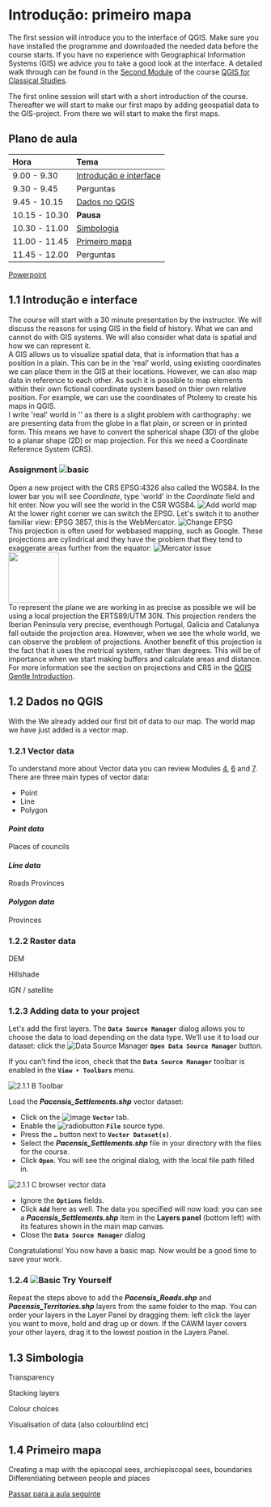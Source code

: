 # Introdução: primeiro mapa

The first session will introduce you to the interface of QGIS. Make sure you have installed the programme and downloaded the needed data before the course starts. If you have no experience with Geographical Information Systems (GIS) we advice you to take a good look at the interface. A detailed walk through can be found in the [Second Module](https://github.com/Toletum-Network/QGIS_Classical_Studies/blob/master/Training_Manual/2.%20Module:_The_Interface.md#2-module-the-interface) of the course [QGIS for Classical Studies](https://github.com/Toletum-Network/QGIS_Classical_Studies#qgis-online-course-for-classical-studies).

The first online session will start with a short introduction of the course. Thereafter we will start to make our first maps by adding geospatial data to the GIS-project. From there we will start to make the first maps.

## Plano de aula

| **Hora**         |   **Tema**   |
|:--------------|:-----------|
| 9.00 - 9.30 | [Introdução e interface](https://github.com/Toletum-Network/QGIS_Classical_Studies/blob/master/M%C3%A9todos_espaciais_para_os_visigodos/1.%20Introdu%C3%A7%C3%A3o_primeiro%20mapa.md#11-introdu%C3%A7%C3%A3o-e-interface) |
| 9.30 - 9.45 | Perguntas |
| 9.45 - 10.15 | [Dados no QGIS](https://github.com/Toletum-Network/QGIS_Classical_Studies/blob/master/M%C3%A9todos_espaciais_para_os_visigodos/1.%20Introdu%C3%A7%C3%A3o_primeiro%20mapa.md#12-dados-no-qgis)|
| 10.15 - 10.30 | **Pausa** | 
| 10.30 - 11.00 | [Simbologia](https://github.com/Toletum-Network/QGIS_Classical_Studies/blob/master/M%C3%A9todos_espaciais_para_os_visigodos/1.%20Introdu%C3%A7%C3%A3o_primeiro%20mapa.md#13-simbologia) |
| 11.00 - 11.45 | [Primeiro mapa](https://github.com/Toletum-Network/QGIS_Classical_Studies/blob/master/M%C3%A9todos_espaciais_para_os_visigodos/1.%20Introdu%C3%A7%C3%A3o_primeiro%20mapa.md#14-primeiro-mapa)|
| 11.45 - 12.00 | Perguntas |

[Powerpoint]()

## 1.1 Introdução e interface

The course will start with a 30 minute presentation by the instructor. We will discuss the reasons for using GIS in the field of history. What we can and cannot do with GIS systems. We will also consider what data is spatial and how we can represent it.
<br>
A GIS allows us to visualize spatial data, that is information that has a position in a plain. This can be in the 'real' world, using existing coordinates we can place them in the GIS at their locations. However, we can also map data in reference to each other. As such it is possible to map elements within their own fictional coordinate system based on thier own relative position. For example, we can use the coordinates of Ptolemy to create his maps in QGIS.
<br>
I write 'real' world in '' as there is a slight problem with carthography: we are presenting data from the globe in a flat plain, or screen or in printed form. This means we have to convert the spherical shape (3D) of the globe to a planar shape (2D) or map projection. For this we need a Coordinate Reference System (CRS).
<br>
### Assignment ![basic](https://github.com/Toletum-Network/AutumnSchool_2020/blob/master/Icons/basic.png)
Open a new project with the CRS EPSG:4326 also called the WGS84.
In the lower bar you will see *Coordinate*, type 'world' in the *Coordinate* field and hit enter. Now you will see the world in the CSR WGS84. 
![Add world map](https://github.com/Toletum-Network/QGIS_Classical_Studies/blob/master/M%C3%A9todos_espaciais_para_os_visigodos/Images/World%20WGS84.jpg)
<br>
At the lower right corner we can switch the EPSG. Let's switch it to another familiar view: EPSG 3857, this is the WebMercator.
![Change EPSG](https://github.com/Toletum-Network/QGIS_Classical_Studies/blob/master/M%C3%A9todos_espaciais_para_os_visigodos/Images/ChangeEPSG.jpg)
<br>
This projection is often used for webbased mapping, such as Google. These projections are cylindrical and they have the problem that they tend to exaggerate areas further from the equator:
![Mercator issue](https://github.com/Toletum-Network/QGIS_Classical_Studies/blob/master/M%C3%A9todos_espaciais_para_os_visigodos/Images/Worlds_animate.gif)
<img src=[https://github.com/Toletum-Network/QGIS_Classical_Studies/blob/master/M%C3%A9todos_espaciais_para_os_visigodos/Images/Worlds_animate.gif} width=100 height=100>
<br>
To represent the plane we are working in as precise as possible we will be using a local projection the ERTS89/UTM 30N. This projection renders the Iberian Peninsula very precise, eventhough Portugal, Galicia and Catalunya fall outside the projection area. However, when we see the whole world, we can observe the problem of projections. Another benefit of this projection is the fact that it uses the metrical system, rather than degrees. This will be of importance when we start making buffers and calculate areas and distance. 
<br>
For more information see the section on projections and CRS in the [QGIS Gentle Introduction](https://docs.qgis.org/3.28/en/docs/gentle_gis_introduction/coordinate_reference_systems.html). 

## 1.2 Dados no QGIS
With the We already added our first bit of data to our map.
The world map we have just added is a vector map.  

### 1.2.1 Vector data
To understand more about Vector data you can review Modules [4](https://github.com/Toletum-Network/QGIS_Classical_Studies/blob/master/Training_Manual/4.%20Module:%20Classifying%20Vector%20Data.md), [6](https://github.com/Toletum-Network/QGIS_Classical_Studies/blob/master/Training_Manual/6.%20Module:%20Creating%20Vector%20Data.md) and [7](https://github.com/Toletum-Network/QGIS_Classical_Studies/blob/master/Training_Manual/7.%20Module:%20Vector%20Analysis.md).<br>
There are three main types of vector data:
* Point
* Line 
* Polygon

#### _Point data_
Places of councils

#### _Line data_
Roads
Provinces

#### _Polygon data_
Provinces

### 1.2.2 Raster data
DEM

Hillshade

IGN / satellite

### 1.2.3 Adding data to your project
Let's add the first layers. The **``Data Source Manager``** dialog allows you to choose the data to load depending on the data type. We’ll use it to load our dataset: click the ![Data Source Manager](https://github.com/Toletum-Network/AutumnSchool_2020/blob/master/Icons/Open%20Data%20Source%20Manager.png) **``Open Data Source Manager``** button.

If you can’t find the icon, check that the **``Data Source Manager``** toolbar is enabled in the **``View ‣ Toolbars``** menu.

![2.1.1 B Toolbar](https://github.com/Toletum-Network/AutumnSchool_2020/blob/master/Screenshots/2.1.1%20B%20Toolbar.png)

Load the _**Pacensis_Settlements.shp**_ vector dataset:
* Click on the ![image](https://user-images.githubusercontent.com/66669249/175533646-13e606fc-b39a-444e-968a-3ed247228800.png) **``Vector``** tab.
* Enable the ![radiobutton](https://github.com/Toletum-Network/AutumnSchool_2020/blob/master/Icons/radiobuttonon.png) **``File``** source type.
* Press the **``…``** button next to **``Vector Dataset(s)``**.
* Select the _**Pacensis_Settlements.shp**_ file in your directory with the files for the course.
* Click **``Open``**. You will see the original dialog, with the local file path filled in.

![2.1.1 C browser vector data](https://github.com/Toletum-Network/AutumnSchool_2020/blob/master/Screenshots/2.1.1%20C%20browser%20vector%20data.png)

* Ignore the **``Options``** fields.
* Click **``Add``** here as well. The data you specified will now load: you can see a _**Pacensis_Settlements.shp**_ item in the **Layers panel** (bottom left) with its features shown in the main map canvas.
* Close the **``Data Source Manager``** dialog

Congratulations! You now have a basic map. Now would be a good time to save your work.

### 1.2.4 ![Basic](https://github.com/Toletum-Network/AutumnSchool_2020/blob/master/Icons/basic.png) Try Yourself
Repeat the steps above to add the _**Pacensis_Roads.shp**_ and _**Pacensis_Territories.shp**_ layers from the same folder to the map. You can order your layers in the Layer Panel by dragging them: left click the layer you want to move, hold and drag up or down. If the CAWM layer covers your other layers, drag it to the lowest postion in the Layers Panel. 

## 1.3 Simbologia
Transparency

Stacking layers

Colour choices

Visualisation of data (also colourblind etc)

## 1.4 Primeiro mapa

Creating a map with the episcopal sees, archiepiscopal sees, boundaries
Differentiating between people and places

[Passar para a aula seguinte](https://github.com/Toletum-Network/QGIS_Classical_Studies/blob/master/M%C3%A9todos_espaciais_para_os_visigodos/2.%20Dados_geoespaciais_recolha_e_curadoria.md)

